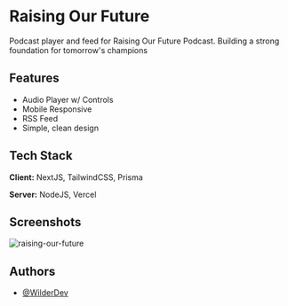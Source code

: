 # Raising Our Future

Podcast player and feed for Raising Our Future Podcast. Building a strong foundation for tomorrow's champions

## Features

- Audio Player w/ Controls
- Mobile Responsive
- RSS Feed
- Simple, clean design


## Tech Stack

**Client:** NextJS, TailwindCSS, Prisma

**Server:** NodeJS, Vercel


## Screenshots

![raising-our-future](https://github.com/WilderDev/raising-our-future-podcast/assets/76077183/fa990016-99c7-436a-8ac2-e3ed20e8ce39)



## Authors

- [@WilderDev](https://www.github.com/wilderdev)


